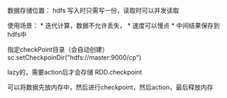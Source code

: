 数据存储位置：
    hdfs
写入时只需写一份，读取时可以并发读取

使用场景：
    * 迭代计算，数据不允许丢失，
    * 速度可以慢点
    * 中间结果保存到hdfs中

指定checkPoint目录（会自动创建）
sc.setCheckpoinDir("hdfs://master:9000/cp")

lazy的，需要action后才会存储
RDD.checkpoint 

可以将数据先放内存中，然后进行checkpoint，然后action，最后释放内存
